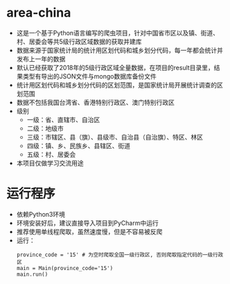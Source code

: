 ﻿# area-china

* 这是一个基于Python语言编写的爬虫项目，针对中国省市区以及镇、街道、村、居委会等共5级行政区域数据的获取并建库
* 数据来源于国家统计局的统计用区划代码和城乡划分代码，每一年都会统计并发布上一年的数据
* 默认已经获取了2018年的5级行政区域全量数据，在项目的result目录里，结果类型有导出的JSON文件与mongo数据库备份文件
* 统计用区划代码和城乡划分代码的区划范围，是国家统计局开展统计调查的区划范围
* 数据不包括我国台湾省、香港特别行政区、澳门特别行政区
* 级别
  * 一级：省、直辖市、自治区
  * 二级：地级市
  * 三级：市辖区、县（旗）、县级市、自治县（自治旗）、特区、林区
  * 四级：镇、乡、民族乡、县辖区、街道
  * 五级：村、居委会
* 本项目仅做学习交流用途

# 运行程序
* 依赖Python3环境
* 环境安装好后，建议直接导入项目到PyCharm中运行
* 推荐使用单线程爬取，虽然速度慢，但是不容易被反爬
* 运行：
  ```
  province_code = '15' # 为空时爬取全国一级行政区, 否则爬取指定代码的一级行政区
  main = Main(province_code='15')
  main.run()
```